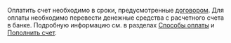 Оплатить счет необходимо в сроки, предусмотренные [договором](../concepts/contract.md). Для оплаты необходимо перевести денежные средства с расчетного счета в банке. Подробную информацию см. в разделах [Способы оплаты](../payment/payment-methods.md) и [Пополнить счет](../operations/pay-the-bill.md).


